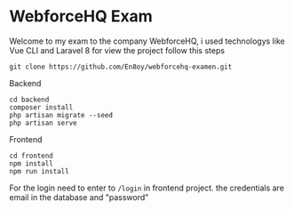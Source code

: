 # WebforceHQ Exam
Welcome to my exam to the company WebforceHQ, i used technologys like Vue CLI and Laravel 8 for view the project follow this steps

```
git clone https://github.com/En8oy/webforcehq-examen.git
```

Backend

```
cd backend
composer install
php artisan migrate --seed
php artisan serve
```

Frontend
```
cd frontend
npm install
npm run install
```

For the login need to enter to ``` /login ``` in frontend project.
the credentials are email in the database and "password"
